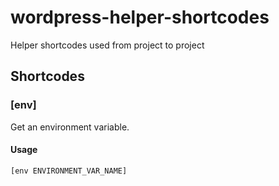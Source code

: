 # wordpress-helper-shortcodes
Helper shortcodes used from project to project

## Shortcodes

### [env]

Get an environment variable. 

#### Usage

`[env ENVIRONMENT_VAR_NAME]`